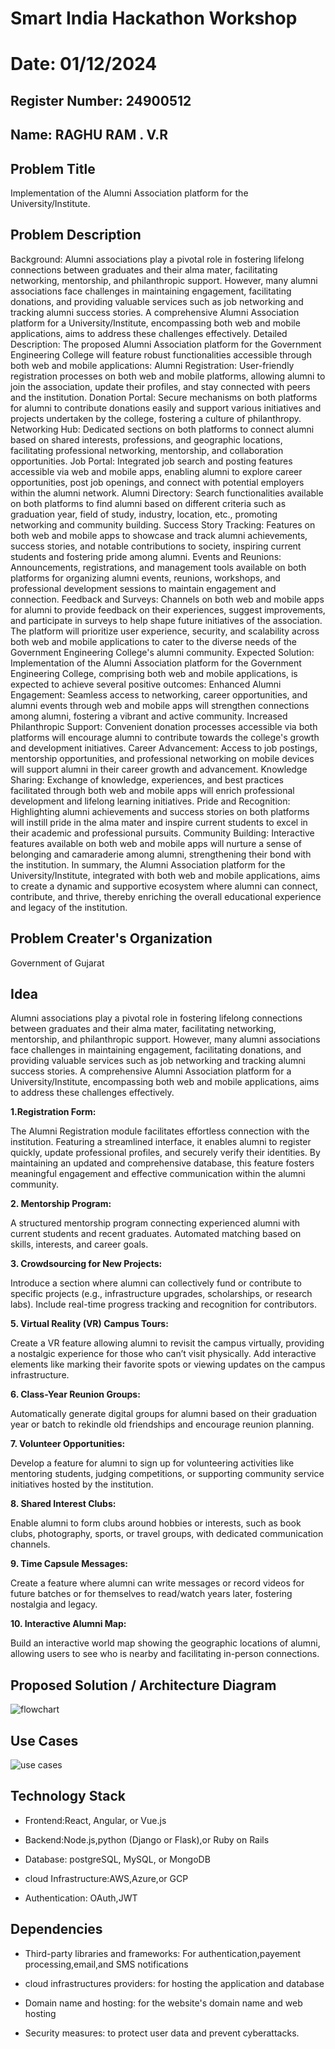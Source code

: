 # Smart India Hackathon Workshop
# Date: 01/12/2024
## Register Number: 24900512
## Name: RAGHU RAM . V.R
## Problem Title
Implementation of the Alumni Association platform for the University/Institute.
## Problem Description
Background: Alumni associations play a pivotal role in fostering lifelong connections between graduates and their alma mater, facilitating networking, mentorship, and philanthropic support. However, many alumni associations face challenges in maintaining engagement, facilitating donations, and providing valuable services such as job networking and tracking alumni success stories. A comprehensive Alumni Association platform for a University/Institute, encompassing both web and mobile applications, aims to address these challenges effectively. Detailed Description: The proposed Alumni Association platform for the Government Engineering College will feature robust functionalities accessible through both web and mobile applications: Alumni Registration: User-friendly registration processes on both web and mobile platforms, allowing alumni to join the association, update their profiles, and stay connected with peers and the institution. Donation Portal: Secure mechanisms on both platforms for alumni to contribute donations easily and support various initiatives and projects undertaken by the college, fostering a culture of philanthropy. Networking Hub: Dedicated sections on both platforms to connect alumni based on shared interests, professions, and geographic locations, facilitating professional networking, mentorship, and collaboration opportunities. Job Portal: Integrated job search and posting features accessible via web and mobile apps, enabling alumni to explore career opportunities, post job openings, and connect with potential employers within the alumni network. Alumni Directory: Search functionalities available on both platforms to find alumni based on different criteria such as graduation year, field of study, industry, location, etc., promoting networking and community building. Success Story Tracking: Features on both web and mobile apps to showcase and track alumni achievements, success stories, and notable contributions to society, inspiring current students and fostering pride among alumni. Events and Reunions: Announcements, registrations, and management tools available on both platforms for organizing alumni events, reunions, workshops, and professional development sessions to maintain engagement and connection. Feedback and Surveys: Channels on both web and mobile apps for alumni to provide feedback on their experiences, suggest improvements, and participate in surveys to help shape future initiatives of the association. The platform will prioritize user experience, security, and scalability across both web and mobile applications to cater to the diverse needs of the Government Engineering College's alumni community. Expected Solution: Implementation of the Alumni Association platform for the Government Engineering College, comprising both web and mobile applications, is expected to achieve several positive outcomes: Enhanced Alumni Engagement: Seamless access to networking, career opportunities, and alumni events through web and mobile apps will strengthen connections among alumni, fostering a vibrant and active community. Increased Philanthropic Support: Convenient donation processes accessible via both platforms will encourage alumni to contribute towards the college's growth and development initiatives. Career Advancement: Access to job postings, mentorship opportunities, and professional networking on mobile devices will support alumni in their career growth and advancement. Knowledge Sharing: Exchange of knowledge, experiences, and best practices facilitated through both web and mobile apps will enrich professional development and lifelong learning initiatives. Pride and Recognition: Highlighting alumni achievements and success stories on both platforms will instill pride in the alma mater and inspire current students to excel in their academic and professional pursuits. Community Building: Interactive features available on both web and mobile apps will nurture a sense of belonging and camaraderie among alumni, strengthening their bond with the institution. In summary, the Alumni Association platform for the University/Institute, integrated with both web and mobile applications, aims to create a dynamic and supportive ecosystem where alumni can connect, contribute, and thrive, thereby enriching the overall educational experience and legacy of the institution.
## Problem Creater's Organization
Government of Gujarat

## Idea

Alumni associations play a pivotal role in fostering lifelong connections between graduates and their alma mater, facilitating networking, mentorship, and philanthropic support. However, many alumni associations face challenges in maintaining engagement, facilitating donations, and providing valuable services such as job networking and tracking alumni success stories. A comprehensive Alumni Association platform for a University/Institute, encompassing both web and mobile applications, aims to address these challenges effectively.

**1.Registration Form:**

The Alumni Registration module facilitates effortless connection with the institution. Featuring a streamlined interface, it enables alumni to register quickly, update professional profiles, and securely verify their identities. By maintaining an updated and comprehensive database, this feature fosters meaningful engagement and effective communication within the alumni community.

**2. Mentorship Program:**

A structured mentorship program connecting experienced alumni with current students and recent graduates.
Automated matching based on skills, interests, and career goals.

**3.	Crowdsourcing for New Projects:**

Introduce a section where alumni can collectively fund or contribute to specific projects (e.g., infrastructure upgrades, scholarships, or research labs). Include real-time progress tracking and recognition for contributors.

**5.	Virtual Reality (VR) Campus Tours:**

Create a VR feature allowing alumni to revisit the campus virtually, providing a nostalgic experience for those who can’t visit physically. Add interactive elements like marking their favorite spots or viewing updates on the campus infrastructure.

**6.	Class-Year Reunion Groups:**

Automatically generate digital groups for alumni based on their graduation year or batch to rekindle old friendships and encourage reunion planning.

**7.	Volunteer Opportunities:**

Develop a feature for alumni to sign up for volunteering activities like mentoring students, judging competitions, or supporting community service initiatives hosted by the institution.

**8.	Shared Interest Clubs:**

Enable alumni to form clubs around hobbies or interests, such as book clubs, photography, sports, or travel groups, with dedicated communication channels.

**9.	Time Capsule Messages:**

Create a feature where alumni can write messages or record videos for future batches or for themselves to read/watch years later, fostering nostalgia and legacy.

**10.	Interactive Alumni Map:**

Build an interactive world map showing the geographic locations of alumni, allowing users to see who is nearby and facilitating in-person connections.


## Proposed Solution / Architecture Diagram

![flowchart](https://github.com/user-attachments/assets/0dd37528-9cd9-494f-8ff2-cd8c959e06b3)



## Use Cases

![use cases](https://github.com/user-attachments/assets/a89e19d3-1f70-4cbc-8dc3-7910d02e410e)



## Technology Stack


* Frontend:React, Angular, or Vue.js

* Backend:Node.js,python (Django or Flask),or Ruby on Rails

* Database: postgreSQL, MySQL, or MongoDB

* cloud Infrastructure:AWS,Azure,or GCP

* Authentication: OAuth,JWT


## Dependencies

* Third-party libraries and frameworks: For authentication,payement processing,email,and SMS notifications

* cloud infrastructures providers: for hosting the application and database

* Domain name and hosting: for the website's domain name and web hosting

* Security measures: to protect user data and prevent cyberattacks.

